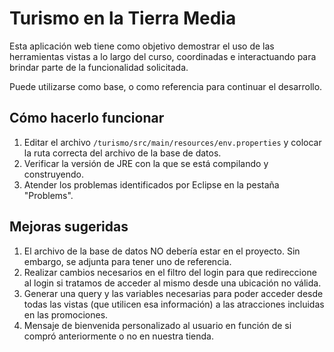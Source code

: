 # Turismo en la Tierra Media

Esta aplicación web tiene como objetivo demostrar el uso de las herramientas vistas a lo largo del curso, coordinadas e interactuando para brindar parte de la funcionalidad solicitada.

Puede utilizarse como base, o como referencia para continuar el desarrollo.

## Cómo hacerlo funcionar

1. Editar el archivo `/turismo/src/main/resources/env.properties` y colocar la ruta correcta del archivo de la base de datos.
2. Verificar la versión de JRE con la que se está compilando y construyendo.
3. Atender los problemas identificados por Eclipse en la pestaña "Problems".

## Mejoras sugeridas

1. El archivo de la base de datos NO debería estar en el proyecto. Sin embargo, se adjunta para tener uno de referencia.
2. Realizar cambios necesarios en el filtro del login para que redireccione al login si tratamos de acceder al mismo desde una ubicación no válida.
3. Generar una query y las variables necesarias para poder acceder desde todas las vistas (que utilicen esa información) a las atracciones incluidas en las promociones.
4. Mensaje de bienvenida personalizado al usuario en función de si compró anteriormente o no en nuestra tienda.